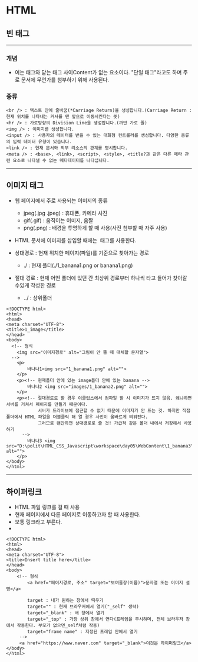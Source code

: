 # HTML

## 빈 태그
---------------------------
### 개념
- 여는 태그와 닫는 태그 사이Content가 없는 요소이다. "단일 태그"라고도 하며 주로 문서에 무언가를 첨부하기 위해 사용된다.


### 종류
```
<br /> : 텍스트 안에 줄바꿈(*Carriage Return)을 생성합니다.(Carriage Return : 현재 위치를 나타내는 커서를 맨 앞으로 이동시킨다는 뜻)
<hr /> : 가로방향의 Division Line을 생성합니다.(까만 가로 줄)
<img /> : 이미지를 생성합니다.
<input /> : 사용자의 데이터를 받을 수 있는 대화형 컨트롤러를 생성합니다. 다양한 종류의 입력 데이터 유형이 있습니다.
<link /> : 현재 문서와 외부 리소스의 관계를 명시합니다.
<meta /> : <base>, <link>, <script>, <style>, <title?과 같은 다른 메타 관련 요소로 나타낼 수 없는 메타데이터를 나타냅니다.
```

--------------------------
## 이미지 태그 
- 웹 페이지에서 주로 사용되는 이미지의 종류
   - jpeg(.jpg .jpeg) : 휴대폰, 카메라 사진
   - gif(.gif) : 움직이는 이미지, 움짤
   - png(.png) : 배경을 투명하게 할 때 사용(사진 첨부할 때 자주 사용)

- HTML 문서에 이미지를 삽입할 때에는 <img> 태그를 사용한다.

- 상대경로 : 현재 위치한 페이지(파일)를 기준으로 찾아가는 경로
   - ./ : 현재 폴더(./1_banana1.png or banana1.png)


- 절대 경로 : 현재 어떤 폴더에 있던 간 최상위 경로부터 하나씩 타고 들어가 찾아갈 수있게 작성한 경로
   - ../ : 상위폴더
```
<!DOCTYPE html>
<html>
<head>
<meta charset="UTF-8">
<title>1_image</title>
</head>
<body>
  <!-- 형식
    <img src="이미지경로" alt="그림이 안 뜰 때 대체할 문자열">
  -->
	<p>
		바나나1<img src="1_banana1.png" alt="">
	</p>
	<p><!-- 현재폴더 안에 있는 image폴더 안에 있는 banana -->
		바나나2 <img src="images/1_banana2.png" alt="">
	</p>
	<p><!-- 절대경로로 할 경우 이클립스에서 컴파일 할 시 이미지가 뜨지 않음. 왜냐하면 서버를 거쳐서 페이지를 만들기 때문이다.
			서버가 드라이브에 접근할 수 없기 때문에 이미지가 안 뜨는 것. 하지만 직접 폴더에서 HTML 파일을 더블클릭 해 열 경우 사진이 옳바르게 띄워진다. 
			그러므로 왠만하면 상대경로로 줄 것! 가급적 같은 폴더 내에서 저장해서 사용하기
      -->
		바나나3 <img src="D:\polit\HTML_CSS_Javascript\workspace\day05\WebContent\1_banana3" alt="">
	</p>
</body>
</html>
```

--------------------

## 하이퍼링크
- HTML 파일 링크를 걸 때 사용
- 현재 페이지에서 다른 페이지로 이동하고자 할 때 사용한다.
- 보통 링크라고 부른다.
- 
```
<!DOCTYPE html>
<html>
<head>
<meta charset="UTF-8">
<title>Insert title here</title>
</head>
<body>
	<!-- 형식
		<a href="페이지경로, 주소" target="보여줄창(이름)">문자열 또는 이미지 설명</a>
		
		target : 내가 원하는 창에서 띄우기
		target="" : 현재 브라우저에서 열기("_self" 생략) 
		target="_blank" : 새 창에서 열기
		target="_top" : 가장 상위 창에서 연다(프레임을 무시하며, 전체 브라우저 창에서 작동한다. 부모가 없으면_self처럼 작동)
		target="frame name" : 지정된 프레임 안에서 열기
	 -->
	 <a href="https://www.naver.com" target="_blank">이것은 하이퍼링크</a>
</body>
</html>
```

